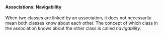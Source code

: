 <link rel="stylesheet" href="{{baseUrl}}/css/textbook.css">

<div class="website-content">

#### Associations: Navigability

<div id="main">

When two classes are linked by an association, it does not necessarily mean both classes know about each other. The concept of which class in the association knows about the other class is called _navigability_.

<panel header="UML: Class Diagrams: Associations: Navigability">
  <include src="../../../uml/classDiagrams/associations/navigability/topicPanel.md" />
</panel>

<p/>

<!-- extras ------------------------------------------------------------------------------------ -->

<panel header=":paperclip: Extras" expandable type="seamless" expanded>

  <panel header=":mortar_board: Learning Outcomes" expandable type="seamless">
    <include src="exercises.md" />
  </panel>

  <panel header=":package: Resources" expandable type="seamless">
    <include src="resources.md" />
  </panel>

</panel>

</div>
</div>
